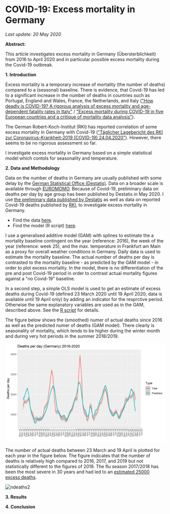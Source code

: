  # COVID-19: Excess mortality in Germany

*Last update: 20 May 2020*

**Abstract:**

This article investigates excess mortality in Germany (Übersterblichkeit) from 2016 to April 2020 and in particular possible excess mortality during the Covid-19 outbreak. 

**1. Introduction**

Excess mortality is a temporary increase of mortality (the number of deaths) compared to a (seasonal) baseline. There is evidence, that Covid-19 has led to a significant increase in the number of deaths in countries such as Portugal, England and Wales, France, the Netherlands, and Italy  (["How deadly is COVID-19? A rigorous analysis of excess mortality and age-dependent fatality rates in
Italy"](https://www.medrxiv.org/content/10.1101/2020.04.15.20067074v3.full.pdf) /  ["Excess mortality during COVID-19 in
five European countries and a critique of mortality data analysis"](https://www.medrxiv.org/content/10.1101/2020.04.15.20067074v3.full.pdf)).

The German Robert-Koch-Institut (RKI) has reported correlation of some excess mortality in Germany with Covid-19 (["Täglicher Lagebericht des RKI zur Coronavirus-Krankheit-2019 (COVID-19) 24.04.2020"](https://www.rki.de/DE/Content/InfAZ/N/Neuartiges_Coronavirus/Situationsberichte/2020-04-24-de.pdf?__blob=publicationFile)). However, there seems to be no rigorous assessment so far. 

I investigate excess mortality in Germany based on a simple statistical model which contols for seasonality and temperature.

**2. Data and Methodology**

Data on the number of deaths in Germany are usually published with some delay by the [German Statistical Office (Destatis)](https://www.destatis.de/EN/Home/_node.html). Data on a broader scale is available through [EUROMOMO](https://www.euromomo.eu/). Because of Covid-19, preliminary data on deaths per day by age group has been published by Destatis in May 2020. I use [the preliminary data published by Destatis](https://www.destatis.de/DE/Themen/Gesellschaft-Umwelt/Bevoelkerung/Sterbefaelle-Lebenserwartung/Tabellen/sonderauswertung-sterbefaelle.html) as well as data on reported Covid-19 deaths published by [RKI](https://www.arcgis.com/home/item.html?id=f10774f1c63e40168479a1feb6c7ca74), to investigate excess mortality in Germany.

- Find the data [here](https://github.com/Bixi81/COVID-19_excess_deaths/blob/master/deaths_germany.csv).
- Find the model (R script) [here](https://github.com/Bixi81/COVID-19_excess_deaths/blob/master/covid19_excess_mortality.R).

I use a generalised additive model (GAM) with splines to estimate the a mortality baseline contingent on the year (reference: 2016), the week of the year (reference: week 25), and the max. temperature in Frankfurt am Main as a proxy for overall weather conditions in Germany. Daily data is used to estimate the mortality baseline. The actual number of deaths per day is contrasted to the mortality baseline - as predicted by the GAM model - in order to plot excess mortality. In the model, there is no differentiation of the pre and post Covid-19 period in order to contrast actual mortality figures against a "no Covid-19" baseline.

In a second step, a simple OLS model is used to get an estimate of excess deaths during Covid-19 (defined 23 March 2020 until 19 April 2020; data is available until 19 April only) by adding an indicator for the resprctive period. Otherwise the same explanatory variables are used as in the GAM, described above. See the [R script](https://github.com/Bixi81/COVID-19_excess_deaths/blob/master/covid19_excess_mortality.R) for details.

The figure below shows the (smoothed) numer of actual deaths since 2016 as well as the predicted numer of deaths (GAM model). There clearly is seasonality of mortality, which tends to be higher during the winter month and during very hot periods in the summer 2018/2019.

![ndeaths](deaths_per_day.jpg)

The number of actual deaths between 23 March and 19 April is plotted for each year in the figure below. The figure indicates that the number of deaths is relatively high compared to 2016, 2017, and 2019 but not statistically different to the figures of 2018. The flu season 2017/2018 has been the most severe in 30 years and had led to an [estimated 25000 excess deaths](https://www.aerzteblatt.de/nachrichten/106375/Grippewelle-war-toedlichste-in-30-Jahren).

![ndeaths2](deaths_per_day2.jpg)

**3. Results**



**4. Conclusion**
